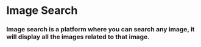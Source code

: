 # Image Search
### Image search is a platform where you can search any image, it will display all the images related to that image. 
